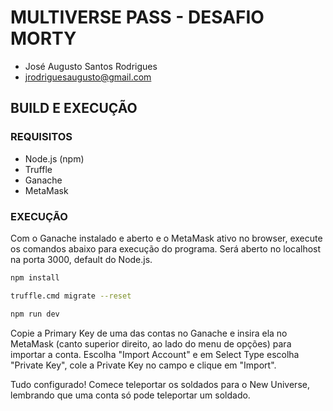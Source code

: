 # MULTIVERSE PASS - DESAFIO MORTY
 
- José Augusto Santos Rodrigues
- jrodriguesaugusto@gmail.com

## BUILD E EXECUÇÃO

### REQUISITOS
- Node.js (npm)
- Truffle
- Ganache
- MetaMask

### EXECUÇÃO
Com o Ganache instalado e aberto e o MetaMask ativo no browser, execute os comandos abaixo para execução do programa. Será aberto no localhost na porta 3000, default do Node.js.

```bash
npm install
```
```bash
truffle.cmd migrate --reset
```
```bash
npm run dev
```

Copie a Primary Key de uma das contas no Ganache e insira ela no MetaMask (canto superior direito, ao lado do menu de opções) para importar a conta. Escolha "Import Account" e em Select Type escolha "Private Key", cole a Private Key no campo e clique em "Import".

Tudo configurado! Comece teleportar os soldados para o New Universe, lembrando que uma conta só pode teleportar um soldado.
